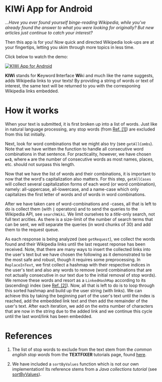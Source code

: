 # KIWi App for Android

*...Have you ever found yourself binge-reading Wikipedia, while you've already found the answer to what you were looking for originally? But new articles just continue to catch your interest?*

Then this app is for you! Now quick and directed Wikipedia look-ups are at your fingertips, letting you skim through more topics in less time.

Click below to watch the demo:
  
[![KIWi App for Android](https://img.youtube.com/vi/GNcW6XC8YFc/0.jpg)](https://www.youtube.com/watch?v=GNcW6XC8YFc)

**KIWi** stands for **K**eyword **I**nterface **Wi**ki and much like the name suggests, adds Wikipedia links to your texts! By providing a string of words or text of interest, the same text will be returned to you with the corresponing Wikipedia links embedded. 

# How it works

When your text is submitted, it is first broken up into a list of words. Just like in natural language processing, any stop words (from [Ref. [1]](https://www.textfixer.com/tutorials/common-english-words.txt)) are excluded from this list initially.

Next, look for word combinations that we might also try (see `getAllCombs`). Note that we have written the function to handle all consecutive word combinations in that sentence. For practicality, however, we have chosen **`n=3`**, where **`n`** are the number of consecutive words as most names, places, etc. should not surpass this length.

Now that we have the list of words and their combinations, it is important to now that the word's capitalization also matters. For this step, `getAllCases` will collect several capitalization forms of each word (or word combination), namely: all-uppercase, all-lowercase, and a name-case which only capitalizes the first letter of words and of words in word combinations.

After we have taken care of word-combinations and -cases, all that is left to do is collect them (with **`|`** operators) and to send the queries to the Wikipedia API, see `searchWiki`. We limit ourselves to a *title*-only search, not full text arcitles. As there is a size-limit of the number of search terms that can be sent, we will separate the queries (in word chunks of 30) and add them to the request queue.

As each response is being analyzed (see `getRequest`), we collect the words found and their Wikipedia links until the last request reponse has been received. Note, that there are many ways to insert the collected links into the user's text but we have chosen the following as it demonstrated to be the most safe and robust, though it requires some preprocessing. In `ReplaceInText`, we first collect a hashmap with their respective indices in the user's text and also any words to remove (word combinations 
that are not actually consecutive in our text due to the initial removal of stop words). We remove these words and resort as a `LinkedHashMap` according to its (ascending) index (see [Ref. [2]](https://beginnersbook.com/2013/12/how-to-sort-hashmap-in-java-by-keys-and-values/)). Now, all that is left to do is to loop through this sorted hashmap and build up the user string (with links). We can achieve this by taking the beginning part of the user's text until the index is reached, add the embedded link text and then add the remainder of the user's text. After each iteration, we add on the extra number of characters that are now in the string due to the added link and we continue this cycle until the last word/link has been embedded.

# References

 1. The list of stop words to exclude from the text stem from the *common english stop words* from the **TEXTFIXER** tutorials page, found [here](https://www.textfixer.com/tutorials/common-english-words.txt).

2. We have included a `sortByValues` function which is not our own implementation! Its reference stems from a *Java collections tutorial* (see [sortByValues](https://beginnersbook.com/2013/12/how-to-sort-hashmap-in-java-by-keys-and-values/)).
